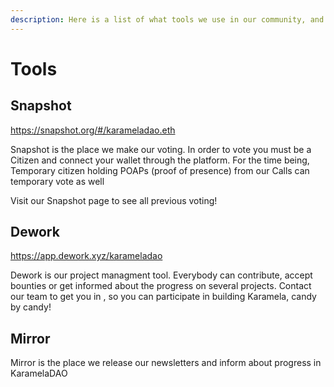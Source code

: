 ```yaml
---
description: Here is a list of what tools we use in our community, and why
---
```


# Tools

## Snapshot

https://snapshot.org/#/karameladao.eth

Snapshot is the place we make our voting. In order to vote you must be a Citizen and connect your wallet through the platform. For the time being, Temporary citizen holding POAPs (proof of presence) from our Calls can temporary vote as well

Visit our Snapshot page to see all previous voting!

## Dework&#x20;

https://app.dework.xyz/karameladao

Dework is our project managment tool. Everybody can contribute, accept bounties or get informed about the progress on several projects. Contact our team to get you in , so you can participate in building Karamela, candy by candy!

## Mirror

Mirror is the place we release our newsletters and inform about progress in KaramelaDAO
